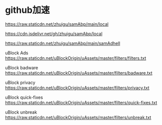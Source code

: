 # github加速

https://raw.staticdn.net/zhuigu/samAbp/main/local

https://cdn.jsdelivr.net/gh/zhuigu/samAbp/local

https://raw.staticdn.net/zhuigu/samAbp/main/samAdhell

uBlock Ads
https://raw.staticdn.net/uBlockOrigin/uAssets/master/filters/filters.txt

uBlock badware
https://raw.staticdn.net/uBlockOrigin/uAssets/master/filters/badware.txt

uBlock privacy
https://raw.staticdn.net/uBlockOrigin/uAssets/master/filters/privacy.txt

uBlock quick-fixes
https://raw.staticdn.net/uBlockOrigin/uAssets/master/filters/quick-fixes.txt

uBlock unbreak
https://raw.staticdn.net/uBlockOrigin/uAssets/master/filters/unbreak.txt
